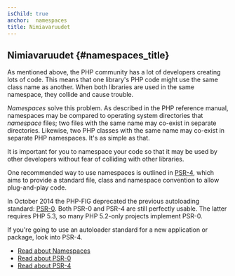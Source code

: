```yaml
---
isChild: true
anchor:  namespaces
title: Nimiavaruudet
---
```


## Nimiavaruudet {#namespaces_title}

As mentioned above, the PHP community has a lot of developers creating lots of code. This means that one library's PHP
code might use the same class name as another. When both libraries are used in the same namespace, they collide
and cause trouble.

_Namespaces_ solve this problem. As described in the PHP reference manual, namespaces may be compared to operating
system directories that _namespace_ files; two files with the same name may co-exist in separate directories. Likewise,
two PHP classes with the same name may co-exist in separate PHP namespaces. It's as simple as that.

It is important for you to namespace your code so that it may be used by other developers without fear of colliding
with other libraries.

One recommended way to use namespaces is outlined in [PSR-4][psr4], which aims to provide a standard file, class and
namespace convention to allow plug-and-play code.

In October 2014 the PHP-FIG deprecated the previous autoloading standard: [PSR-0][psr0]. Both PSR-0 and PSR-4 are still perfectly usable.  The latter requires PHP 5.3, so many PHP 5.2-only projects implement PSR-0.

If you're going to use an autoloader standard for a new application or package, look into PSR-4.

* [Read about Namespaces][namespaces]
* [Read about PSR-0][psr0]
* [Read about PSR-4][psr4]


[namespaces]: https://secure.php.net/language.namespaces
[psr0]: https://www.php-fig.org/psr/psr-0/
[psr4]: https://www.php-fig.org/psr/psr-4/
